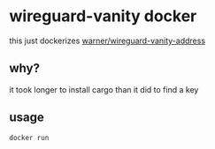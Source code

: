 # wireguard-vanity docker

this just dockerizes [warner/wireguard-vanity-address](https://github.com/warner/wireguard-vanity-address)

## why?
it took longer to install cargo than it did to find a key

## usage
```
docker run 